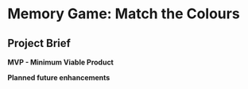 # Memory Game: Match the Colours

## Project Brief

**MVP - Minimum Viable Product**

**Planned future enhancements**
